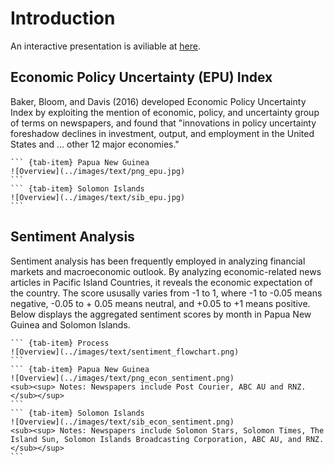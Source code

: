 # Introduction

An interactive presentation is aviliable at [here](https://worldbank.github.io/pacific-observatory/interactive/text/text_presentation.slides.html).

## Economic Policy Uncertainty (EPU) Index

Baker, Bloom, and  Davis (2016) developed Economic Policy Uncertainty Index by exploiting the mention of economic, policy, and uncertainty group of terms on newspapers, and found that "innovations in policy uncertainty foreshadow declines in investment, output, and employment in the United States and … other 12 major economies."​

````{tab-set}
``` {tab-item} Papua New Guinea
![Overview](../images/text/png_epu.jpg)
```
``` {tab-item} Solomon Islands
![Overview](../images/text/sib_epu.jpg)
```
````

## Sentiment Analysis

Sentiment analysis has been frequently employed in analyzing financial markets and macroeconomic outlook. By analyzing economic-related news articles in Pacific Island Countries, it reveals the economic expectation of the country. The score ususally varies from -1 to 1, where -1 to -0.05 means negative, -0.05 to + 0.05 means neutral, and +0.05 to +1 means positive. Below displays the aggregated sentiment scores by month in Papua New Guinea and Solomon Islands.

````{tab-set}
``` {tab-item} Process
![Overview](../images/text/sentiment_flowchart.png)
```
``` {tab-item} Papua New Guinea
![Overview](../images/text/png_econ_sentiment.png)
<sub><sup> Notes: Newspapers include Post Courier, ABC AU and RNZ. </sub></sup>
```
``` {tab-item} Solomon Islands
![Overview](../images/text/sib_econ_sentiment.png)
<sub><sup> Notes: Newspapers include Solomon Stars, Solomon Times, The Island Sun, Solomon Islands Broadcasting Corporation, ABC AU, and RNZ. </sub></sup>
```
````